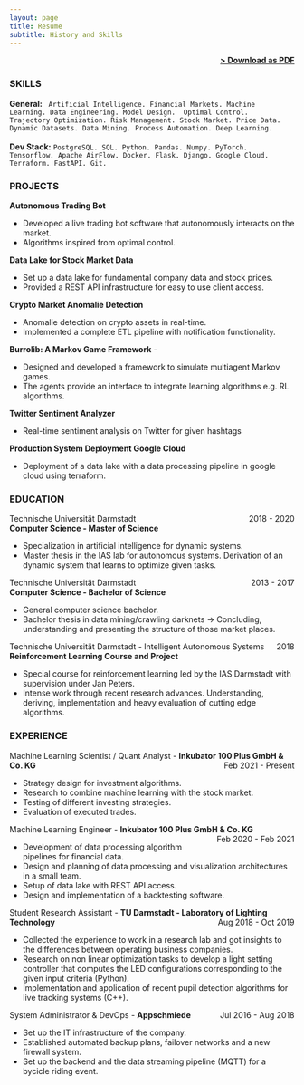 ```yaml
---
layout: page
title: Resume
subtitle: History and Skills
---
```


<span style="float: right; "><a href="{{ '/assets/resume_thomas_lautenschlaeger.pdf' | prepend: site.baseurl }}"><strong>> Download as PDF</strong></a> </span>
<br>

### SKILLS
**General:** ``` Artificial Intelligence. Financial Markets. Machine Learning. Data Engineering. Model Design.  Optimal Control. 
 Trajectory Optimization. Risk Management. Stock Market. Price Data. Dynamic Datasets. Data Mining. Process Automation. Deep Learning.``` 
 <br><br>
**Dev Stack:** ``` PostgreSQL. SQL. Python. Pandas. Numpy. PyTorch. Tensorflow. Apache AirFlow. Docker. Flask. Django. Google Cloud. Terraform. FastAPI. Git. ``` 


### PROJECTS
**Autonomous Trading Bot**   
* Developed a live trading bot software that autonomously
interacts on the market.
* Algorithms inspired from optimal control.

**Data Lake for Stock Market Data**
* Set up a data lake for fundamental company data and stock prices.
* Provided a REST API infrastructure for easy to use client access.

**Crypto Market Anomalie Detection**   
* Anomalie detection on crypto assets in real-time.
* Implemented a complete ETL pipeline with 
notification functionality.

**Burrolib: A Markov Game Framework** - 
* Designed and developed a framework to simulate multiagent Markov games.
* The agents provide an interface to integrate learning
algorithms e.g. RL algorithms.

**Twitter Sentiment Analyzer** 
* Real-time sentiment analysis on Twitter for given hashtags

**Production System Deployment Google Cloud**
* Deployment of a data lake with a data processing pipeline in google cloud using terraform.

### EDUCATION

Technische Universität Darmstadt <span style="float: right; ">2018 - 2020</span>  
**Computer Science - Master of Science**  
* Specialization in artificial intelligence for dynamic systems.   
* Master thesis in the IAS lab for autonomous systems. Derivation of an dynamic system that learns to optimize given tasks. 
 
Technische Universität Darmstadt <span style="float: right; ">2013 - 2017</span>  
**Computer Science - Bachelor of Science**  
* General computer science bachelor.
* Bachelor thesis in data mining/crawling darknets -> Concluding, understanding and presenting the structure of those market places.

Technische Universität Darmstadt - Intelligent Autonomous Systems <span style="float: right; ">2018</span>  
**Reinforcement Learning Course and Project**  
* Special course for reinforcement learning led by the IAS Darmstadt with supervision under Jan Peters. 
* Intense work through recent research advances. Understanding, deriving, implementation and heavy evaluation of cutting edge algorithms.

### EXPERIENCE

Machine Learning Scientist / Quant Analyst - **Inkubator 100 Plus GmbH & Co. KG** <span style="float: right; ">Feb 2021 - Present</span>  
* Strategy design for investment algorithms.
* Research to combine machine learning with the stock market.
* Testing of different investing strategies.
* Evaluation of executed trades.

 
Machine Learning Engineer - **Inkubator 100 Plus GmbH & Co. KG** <span style="float: right; ">Feb 2020 - Feb 2021</span>  
* Development of data processing algorithm pipelines for financial
data.
* Design and planning of data processing and visualization architectures in a small team.
* Setup of data lake with REST API access.
* Design and implementation of a backtesting software.

Student Research Assistant - **TU Darmstadt - Laboratory of Lighting Technology** <span style="float: right; ">Aug 2018 - Oct 2019</span>  
* Collected the experience to work in a research lab and got insights to the differences between operating business companies.
* Research on non linear optimization tasks to develop a light setting controller that computes the LED configurations corresponding to the given input criteria (Python).
* Implementation and application of recent pupil detection algorithms for live tracking systems (C++).

System Administrator & DevOps - **Appschmiede** <span style="float: right; ">Jul 2016 - Aug 2018</span>  
* Set up the IT infrastructure of the company.
* Established automated backup plans, failover networks and a new
firewall system.
* Set up the backend and the data streaming pipeline (MQTT) for a
bycicle riding event.
